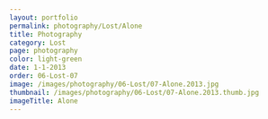 ```yaml
---
layout: portfolio
permalink: photography/Lost/Alone
title: Photography
category: Lost
page: photography
color: light-green
date: 1-1-2013
order: 06-Lost-07
image: /images/photography/06-Lost/07-Alone.2013.jpg
thumbnail: /images/photography/06-Lost/07-Alone.2013.thumb.jpg
imageTitle: Alone
---
```

